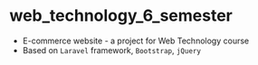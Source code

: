 # web_technology_6_semester
- E-commerce website - a project for Web Technology course
- Based on `Laravel` framework, `Bootstrap`, `jQuery`

